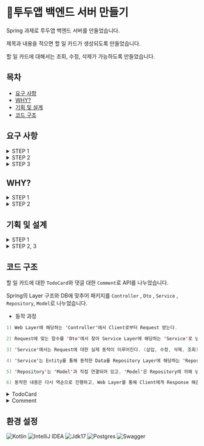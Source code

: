 # 📆투두앱 백엔드 서버 만들기

Spring 과제로 투두앱 백엔드 서버를 만들었습니다. <br/>

제목과 내용을 적으면 할 일 카드가 생성되도록 만들었습니다. <br/>

할 일 카드에 대해서는 조회, 수정, 삭제가 가능하도록 만들었습니다.

## 목차
- [요구 사항](#요구-사항)
- [WHY?](#why)
- [기획 및 설계](#기획-및-설계)
- [코드 구조](#코드-구조)

## 요구 사항

<details>
<summary>STEP 1</summary><div>
  
**할 일 카드 작성 기능**
  > - `할 일 제목`, `할 일 내용`, `작성일`, `작성자 이름`을 입력받아 저장할 수 있습니다.
  > - 저장된 할 일의 정보를 반환받아 확인할 수 있습니다.

**선택한 할 일 조회 기능**
  > - 선택한 할 일의 정보를 조회할 수 있습니다.
  > - 반환받은 할 일 정보에는 `할 일 제목`, `할 일 내용`, `작성일`, `작성자 이름`을 정보가 들어있습니다.

**할 일 카드 목록 조회 기능**
  > - 등록된 할 일 전체를 조회할 수 있습니다.
  > - 조회된 할 일 목록은 작성일 기준 내림차순으로 정렬되어 있습니다.

**선택한 할 일 수정 기능**
  > - 선택한 할 일의 `할 일 제목`, `할 일 내용`, `작성자 이름`을 수정할 수 있습니다.
  > - 수정된 할 일의 정보를 반환받아 확인할 수 있습니다.

**선택한 할 일 삭제 기능**
  > - 선택한 게시글을 삭제할 수 있습니다.

</div></details>

<details>
<summary>STEP 2</summary><div>

**할 일 카드 완료 기능**
  > - 완료 처리할 할 일 카드는 목록 조회 시 `완료 여부` 필드가 `TRUE`로 내려갑니다.
  > - `완료 여부` 기본 값은 `FALSE`입니다.

**댓글 작성 기능**
  > - `작성자 이름`, `비밀번호`, `댓글`을 입력받아 저장할 수 있습니다.
  > - 응답에서 `비밀번호`는 제외하고 등록된 댓글을 반환합니다.

**댓글 수정 기능**
  > - `작성자 이름`, `비밀번호`를 입력받아 저장된 값과 일치하면 수정할 수 있습니다.
  > - 응답에서 `비밀번호`는 제외하고 수정된 댓글을 반환합니다.

**댓글 삭제 기능**
  > - `작성자 이름`, `비밀번호`를 입력받아 저장된 값과 일치하면 삭제할 수 있습니다.
  > - 응답에서 삭제 메시지와 상태 코드를 반환합니다.

**댓글 조회 기능**
  > - STEP 1에서 만든 할 일 조회 API의 응답에서 댓글을 조회할 수 있습니다.
  > - 연관되지 않은 댓글은 포함되지 않아야 합니다. 

</div></details>

<details>
<summary>STEP 3</summary><div>
  
**할 일 카드 정렬 기능**
  > - API를 요청할 때 정렬(`오름차순`, `내림차순`)을 포함합니다.
  > - 정렬 기준을 통해 정렬한 할 일 목록을 반환합니다.

**할 일 카드 필터 기능**
  > - API를 요청할 때 작성자 이름 기준으로 목록을 반환합니다.

**할 일 카드 검증 기능**
  > - 할 일 카드를 작성하거나 수정할 때 검사합니다.
  > - 할 일 카드의 제목이 1자 이상, 200자 이하인지 검사합니다.
  > - 할 일 카드의 본문이 1자 이상, 1000자 이하인지 검사합니다.
  > - 조건을 충족하지 않는다면 기능 실패로 응답합니다.

**할 일 카드 응답 코드 반환**
  > - ReponseEntity를 사용하여 API의 응답을 Status 코드로 반환합니다.
  > - 조회 기능 성공: status 200 OK
  > - 작성 기능 성공: status 201 Created
  > - 수정 기능 성공: status 200 OK
  > - 삭제 기능 성공: status 204 No Content
  > - 작성, 수정 기능 실패: status 400 Bad Request

</div></details>

## WHY?

<details>
<summary>STEP 1</summary><div>
  
Q1. API의 request를 어떤 방식으로 사용하셨나요?
> A. Request Body 방식을 사용하였습니다. 이유는 다음과 같습니다.<br/>
>
> 1. Request Body 방식이 URL에 JSON 등의 데이터를 노출하지 않기 때문에 안전하기 때문입니다.<br/>
> 2. 주소를 이용하지 않아서 데이터양이 많은 경우에 적합하기 때문입니다.

Q2. RESTful 한 API를 설계하셨나요?
> A. 네, 그렇습니다. 이유는 다음과 같습니다. <br/>
>
> 1. Resource의 이름을 명사, 소문자, 복수형으로 지향하였으며, '/'를 통해 계층 관계를 표현하였습니다. <br/>
  (예> /todocards) <br/>
> 2. id Resource를 가져오기 위해 Identifier를 포함하였습니다. <br/>
  (예> /todocards/{userId}) <br/>
> 3. 적절한 Status Code를 응답하였습니다. <br/>
  (예> TodoCard가 정상적으로 생성되었을 때, 성공 Status Code가 201) <br/>
> 4. Path Variable을 이용하여 변수를 받아오도록 하였습니다. <br/>
  (예> fun getTodoCard(@PathVariable userid: Long))

Q3. 적절한 관심사 분리를 적용하셨나요?<br/>
> A. Spring의 Layer 구조와 DB에 맞추어 패키지를 나누었습니다. (Controller , Dto , model , repository , Service)

Q4. API 명세서 작성 가이드라인과 비교했을 때 자신의 API 명세서<br/>
> A. 규모가 큰 프로젝트가 아니라서 제외한 항목이 많았던 것 같습니다.

</div></details>

<details>
<summary>STEP 2</summary><div>

Q1. 처음 설계한 API 명세서에 변경사항이 있었나요? 변경되었다면 어떤 점 때문일까요?
> A. 댓글 기능에 대한 추가 사항이 존재하였습니다. 기능을 늘리면 자연스럽게 API 명세서도 늘어났다고 생각합니다.<br/>

Q2. 첫 설계의 중요성에 대해 작성해주세요!
> A. 첫 설계를 디테일하게 할수록 추가 요구사항을 적용할 때 변경에 대한 수고가 줄어든다는 것을 알게 되었습니다.<br/>

Q3. ERD를 먼저 설계한 후 Entity를 개발했을 때 어떤 점이 도움이 되셨나요?
> A. 테이블명과 칼럼 이름을 미리 정해두고, 연관 관계를 설정해두어서 코드 동작 설계를 편하게 할 수 있었습니다.<br/>

Q4. 댓글 여러 개 달려있는 할 일을 삭제하려고 한다면 무슨 문제가 발생할까요? DB 테이블 관점에서 해결 방법이 무엇일까요?
> A. 서버 오류가 발생하며 삭제 동작이 진행되지 않습니다.<br/>
> 하지만 할 일을 삭제할 때 댓글까지 삭제할 수 있게 CASCADE라는 영속성 전이를 이용하면 해결 가능합니다.<br/>

Q4. IoC / DI에 대해 간략하게 설명해 주세요.
> A. 간략하게 설명하도록 하겠습니다.<br/>
> * IoC : 객체의 생성과 생명 주기를 외부에서 제어하는 디자인 패턴<br/>
> * DI : 객체가 필요한 의존성을 자체적으로 생성하는 것이 아니라, 외부에서 주입받는 디자인 패턴<br/>
>
> ∴ DI ⊂ IoC

</div></details>

## 기획 및 설계

<details>
<summary>STEP 1</summary><div>
  
#### 1. Event Storming

![image](https://github.com/KangBaekho10/TodoApplication/assets/166815465/e6a10243-5c12-4dbd-931d-1ede39275e36)

#### 2. Use Case Diagram

![20240516_172800](https://github.com/KangBaekho10/TodoApplication/assets/166815465/a9db859b-d5ee-4b4c-aaac-08907ec0e492)

#### 3. API Specification

![image](https://github.com/KangBaekho10/TodoApplication/assets/166815465/dd4159ce-835f-4eeb-bd0e-7d0739b8d652)

#### 4. ERD

![image](https://github.com/KangBaekho10/TodoApplication/assets/166815465/f06de950-2c98-4c3d-a748-27a5995d4af8)

</div></details>

<details>
<summary>STEP 2, 3</summary><div>

#### 1. Event Storming

![image](https://github.com/KangBaekho10/TodoApplication/assets/166815465/5c7dbfdb-3cc4-498a-aab4-4cde2d31902c)


#### 2. Use Case Diagram

![image](https://github.com/KangBaekho10/TodoApplication/assets/166815465/2aed2a28-08bd-403a-a052-859e5cfc5086)

#### 3. API Specification

![image](https://github.com/KangBaekho10/TodoApplication/assets/166815465/acacbbb5-4fe8-4158-8ae5-9583fde05b4a)

#### 4. ERD

![image](https://github.com/KangBaekho10/TodoApplication/assets/166815465/660fa781-6850-45bb-a446-e4252776c1c8)

</div></details>

## 코드 구조

할 일 카드에 대한 `TodoCard`와 댓글 대한 `Comment`로 API를 나누었습니다.

Spring의 Layer 구조와 DB에 맞추어 패키지를 `Controller` , `Dto` , `Service` , `Repository`, `Model`로 나누었습니다.

- 동작 과정

```Kotlin
1) Web Layer에 해당하는 'Controller'에서 Client로부터 Request 받는다.

2) Request에 맞는 함수를 'Dto'에서 찾아 Service Layer에 해당하는 'Service'로 넘겨준다.

3) 'Service'에서는 Request에 대한 실제 동작이 이루어진다. (삽입, 수정, 삭제, 조회)

4) 'Service'는 Entity를 통해 동작한 Data를 Repository Layer에 해당하는 'Repository'로 넘겨준다.

5) 'Repository'는 'Model'과 직접 연결되어 있고, 'Model'은 Repository에 의해 넘겨받은 Data를 DB에서 동작한다.

6) 동작한 내용은 다시 역순으로 진행하고, Web Layer를 통해 Client에게 Response 해준다.
```

<details>
<summary> TodoCard </summary><div>

- Controller

```Kotlin

// 단일 카드 조회
fun getTodoCard(@PathVariable userId: Long) : ResponseEntity<TodoCardResponse> {
...
}

// 전체 카드 조회
fun getTodoCardList(): ResponseEntity<List<TodoCardResponse>> {
...
}

// 할 일 카드 생성
fun createTodoCard(@RequestBody createTodoCardRequest: CreateTodoCardRequest): ResponseEntity<TodoCardResponse> {
...
}

// 할 일 카드 수정
fun updateTodoCard(
    @PathVariable userId: Long,
    @RequestBody updateTodoCardRequest: UpdateTodoCardRequest
) : ResponseEntity<TodoCardResponse> {
...
}

// 할 일 카드 삭제
fun deleteTodoCard(@PathVariable userId: Long) : ResponseEntity<Unit> {
...
}

```

- Service

```Kotlin

// 단일 카드 조회
fun getTodoCardById(userId: Long): TodoCardResponse

// 전체 카드 조회
fun getAllTodoCardList(): List<TodoCardResponse>

// 할 일 카드 생성
fun createTodoCard(request: CreateTodoCardRequest): TodoCardResponse

// 할 일 카드 수정
fun updateTodoCard(userId: Long, request: UpdateTodoCardRequest): TodoCardResponse

// 할 일 카드 삭제
fun deleteTodoCard(userId: Long)

```

- Repository

```Kotlin

interface TodoCardRepository: JpaRepository<TodoCard, Long> {}

```

- Model

```Kotlin

// 1:N
// DATA에 맞는 DB Column을 지정
class TodoCard (
...
    @OneToMany(mappedBy = "todoCard", fetch = FetchType.LAZY, cascade = [CascadeType.ALL], orphanRemoval = true)
    val comment: MutableList<Comment> = mutableListOf()
...
)

// Column 일치하는 곳에 DATA 삽입
fun TodoCard.toResponse(): TodoCardResponse { 
...
}

```

</div></details>

<details>
<summary> Comment </summary><div>

- Controller

```Kotlin

// 댓글 생성
fun createComment(
  @PathVariable userId: Long,
  @RequestBody commentRequest: CommentRequest
): ResponseEntity<CommentResponse> {
...
}

// 댓글 수정
fun updateComment(
  @PathVariable userId: Long,
  @PathVariable commentId: Long,
  @RequestBody commentRequest: CommentRequest
): ResponseEntity<CommentResponse> {
...
}

// 댓글 삭제
fun updateComment(
  @PathVariable userId: Long,
  @PathVariable commentId: Long,
  @RequestBody commentRequest: CommentRequest
): ResponseEntity<CommentResponse> {
...
}

```

- Service

```Kotlin

// 댓글 조회 (할 일 카드에서 조회 가능)
fun getComment(commentId : Long) : CommentResponse

// userId로 할 일 카드를 지정하여 댓글 생성
fun createComment(userId: Long, request: CommentRequest) : CommentResponse

// userId로 할 일 카드를 지정하여 댓글 수정
fun updateComment(userId: Long, commentId: Long, request: CommentRequest) : CommentResponse

// userId로 할 일 카드를 지정하여 댓글 삭제
fun deleteComment(userId: Long, commentId: Long, request: DeleteCommentRequest)

```

- Repository

```Kotlin

interface CommentRepository: JpaRepository<Comment, Long> {
    fun findByTodoCardUseridAndCommentid(userId: Long, commentId: Long): Comment?
}

```

- Model

```Kotlin

class Comment (
...
// N:1
// DATA에 맞는 DB Column 지정
    @ManyToOne(fetch = FetchType.LAZY)
    @JoinColumn(name = "userid")
    val todoCard: TodoCard,
...
)
// Column 일치하는 곳에 DATA 삽입
fun Comment.toResponse(): CommentResponse{
...
}

```

</div></details>

## 환경 설정<br>
![Kotlin](https://img.shields.io/badge/kotlin-%237F52FF.svg?style=for-the-badge&logo=kotlin&logoColor=white)
![IntelliJ IDEA](https://img.shields.io/badge/IntelliJIDEA-000000.svg?style=for-the-badge&logo=intellij-idea&logoColor=white) 
![Jdk17](https://img.shields.io/badge/jdk17-%23ED8B00.svg?style=for-the-badge&logo=openjdk&logoColor=white"/)
![Postgres](https://img.shields.io/badge/postgres-%23316192.svg?style=for-the-badge&logo=postgresql&logoColor=white)
![Swagger](https://img.shields.io/badge/-Swagger-%23Clojure?style=for-the-badge&logo=swagger&logoColor=white)
